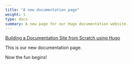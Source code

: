 ```yaml
---
title: "A new documentation page"
weight: 1
type: docs
summary: A new page for our Hugo documentation website.
---
```


[Building a Documentation Site from Scratch using Hugo](https://www.section.io/engineering-education/documentation-website-hugo/)

This is our new documentation page.

Now the fun begins!
